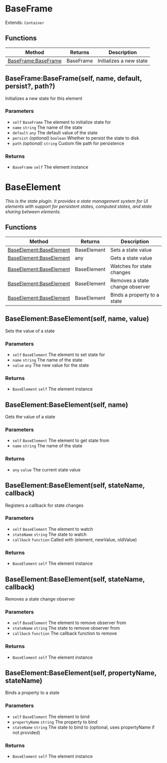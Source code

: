 # BaseFrame

Extends: `Container`

## Functions

|Method|Returns|Description|
|---|---|---|
|[BaseFrame:BaseFrame](#baseframe-baseframe-self-name-default-persist-path)|BaseFrame|Initializes a new state|

## BaseFrame:BaseFrame(self, name, default, persist?, path?)

Initializes a new state for this element

### Parameters
* `self` `BaseFrame` The element to initialize state for
* `name` `string` The name of the state
* `default` `any` The default value of the state
* `persist` *(optional)* `boolean` Whether to persist the state to disk
* `path` *(optional)* `string` Custom file path for persistence

### Returns
* `BaseFrame` `self` The element instance

# BaseElement
_This is the state plugin. It provides a state management system for UI elements with support for
persistent states, computed states, and state sharing between elements._

## Functions

|Method|Returns|Description|
|---|---|---|
|[BaseElement:BaseElement](#baseelement-baseelement-self-name-value)|BaseElement|Sets a state value|
|[BaseElement:BaseElement](#baseelement-baseelement-self-name)|any|Gets a state value|
|[BaseElement:BaseElement](#baseelement-baseelement-self-statename-callback)|BaseElement|Watches for state changes|
|[BaseElement:BaseElement](#baseelement-baseelement-self-statename-callback)|BaseElement|Removes a state change observer|
|[BaseElement:BaseElement](#baseelement-baseelement-self-propertyname-statename)|BaseElement|Binds a property to a state|

## BaseElement:BaseElement(self, name, value)

Sets the value of a state

### Parameters
* `self` `BaseElement` The element to set state for
* `name` `string` The name of the state
* `value` `any` The new value for the state

### Returns
* `BaseElement` `self` The element instance

## BaseElement:BaseElement(self, name)

Gets the value of a state

### Parameters
* `self` `BaseElement` The element to get state from
* `name` `string` The name of the state

### Returns
* `any` `value` The current state value

## BaseElement:BaseElement(self, stateName, callback)

Registers a callback for state changes

### Parameters
* `self` `BaseElement` The element to watch
* `stateName` `string` The state to watch
* `callback` `function` Called with (element, newValue, oldValue)

### Returns
* `BaseElement` `self` The element instance

## BaseElement:BaseElement(self, stateName, callback)

Removes a state change observer

### Parameters
* `self` `BaseElement` The element to remove observer from
* `stateName` `string` The state to remove observer from
* `callback` `function` The callback function to remove

### Returns
* `BaseElement` `self` The element instance

## BaseElement:BaseElement(self, propertyName, stateName)

Binds a property to a state

### Parameters
* `self` `BaseElement` The element to bind
* `propertyName` `string` The property to bind
* `stateName` `string` The state to bind to (optional, uses propertyName if not provided)

### Returns
* `BaseElement` `self` The element instance
